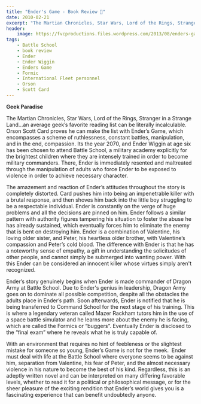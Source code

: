 ```yaml
---
title: "Ender's Game - Book Review 👾"
date: 2010-02-21
excerpt: "The Martian Chronicles, Star Wars, Lord of the Rings, Stranger in a Strange Land...an average geek’s favorite reading list can be literally incalculable."
header:
    image: https://fvcproductions.files.wordpress.com/2013/08/enders-game.jpg
tags:
    - Battle School
    - book review
    - Ender
    - Ender Wiggin
    - Enders Game
    - Formic
    - International Fleet personnel
    - Orson
    - Scott Card
---
```


**Geek Paradise**

The Martian Chronicles, Star Wars, Lord of the Rings, Stranger in a
Strange Land...an average geek’s favorite reading list can be literally
incalculable. Orson Scott Card proves he can make the list with Ender’s
Game, which encompasses a scheme of ruthlessness, constant battles,
manipulation, and in the end, compassion. Its the year 2070, and Ender
Wiggin at age six has been chosen to attend Battle School, a military
academy explicitly for the brightest children where they are intensely
trained in order to become military commanders. There, Ender is
immediately resented and maltreated through the manipulation of adults
who force Ender to be exposed to violence in order to achieve necessary
character.

The amazement and reaction of Ender’s attitudes throughout the story is
completely distorted. Card pushes him into being an impenetrable killer
with a brutal response, and then shoves him back into the little boy
struggling to be a respectable individual. Ender is constantly on the
verge of huge problems and all the decisions are pinned on him. Ender
follows a similar pattern with authority figures tampering his situation
to foster the abuse he has already sustained, which eventually forces
him to eliminate the enemy that is bent on destroying him. Ender is a
combination of Valentine, his loving older sister, and Peter, his
heartless older brother, with Valentine’s compassion and Peter’s cold
blood. The difference with Ender is that he has a noteworthy sense of
empathy, a gift in understanding the solicitudes of other people, and
cannot simply be submerged into wanting power. With this Ender can be
considered an innocent killer whose virtues simply aren't recognized.

Ender’s story genuinely begins when Ender is made commander of Dragon
Army at Battle School. Due to Ender's genius in leadership, Dragon Army
goes on to dominate all possible competition, despite all the obstacles
the adults place in Ender’s path. Soon afterwards, Ender is notified
that he is being transferred to Command School for the next stage of his
training. This is where a legendary veteran called Mazer Rackham tutors
him in the use of a space battle simulator and he learns more about the
enemy he is facing, which are called the Formics or “buggers”.
Eventually Ender is disclosed to the “final exam” where he reveals what
he is truly capable of.

With an environment that requires no hint of feebleness or the slightest
mistake for someone so young, Ender’s Game is not for the meek.  Ender
must deal with life at the Battle School where everyone seems to be
against him, separation from Valentine, his fear of Peter, and the
almost necessary violence in his nature to become the best of his kind.
Regardless, this is an adeptly written novel and can be interpreted on
many differing favorable levels, whether to read it for a political or
philosophical message, or for the sheer pleasure of the exciting
rendition that Ender’s world gives you is a fascinating experience that
can benefit undoubtedly anyone.
